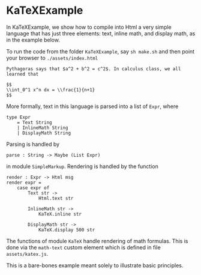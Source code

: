 
# KaTeXExample

In KaTeXExample, we show how to compile 
into Html a very simple
language that has just three elements: text, inline
math, and display math, as in the example below.

To run the code from the folder `KaTeXExample`, 
say `sh make.sh` and then point your browser to 
`./assets/index.html`


```text
Pythagoras says that $a^2 + b^2 = c^2$. In calculus class, we all learned that

$$
\\int_0^1 x^n dx = \\frac{1}{n+1}
$$
```

More formally, text in this language is parsed into
a list of `Expr`, where

```text
type Expr
    = Text String
    | InlineMath String
    | DisplayMath String
```

Parsing is handled by 

```text
parse : String -> Maybe (List Expr)
```

in module `SimpleMarkup`.  Rendering is handled by the function

```text
render : Expr -> Html msg
render expr =
    case expr of
        Text str ->
            Html.text str

        InlineMath str ->
            KaTeX.inline str

        DisplayMath str ->
            KaTeX.display 500 str
```

The functions of module `KaTeX` handle rendering of 
math formulas.  This is done via the `math-text` custom element
which is defined in file `assets/katex.js`.

This is a bare-bones example meant solely to illustrate
basic principles.